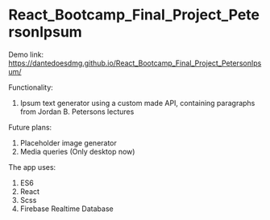 # React_Bootcamp_Final_Project_PetersonIpsum

Demo link: https://dantedoesdmg.github.io/React_Bootcamp_Final_Project_PetersonIpsum/

Functionality:  
1. Ipsum text generator using a custom made API, containing paragraphs from Jordan B. Petersons lectures

Future plans:
1. Placeholder image generator
2. Media queries (Only desktop now)

The app uses:

1. ES6
2. React
3. Scss
4. Firebase Realtime Database